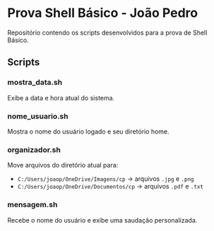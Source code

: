 # Prova Shell Básico - João Pedro

Repositório contendo os scripts desenvolvidos para a prova de Shell Básico.

## Scripts

### mostra_data.sh
Exibe a data e hora atual do sistema.

### nome_usuario.sh
Mostra o nome do usuário logado e seu diretório home.

### organizador.sh
Move arquivos do diretório atual para:
- `C:/Users/joaop/OneDrive/Imagens/cp` → arquivos `.jpg` e `.png`
- `C:/Users/joaop/OneDrive/Documentos/cp` → arquivos `.pdf` e `.txt`

### mensagem.sh
Recebe o nome do usuário e exibe uma saudação personalizada.
